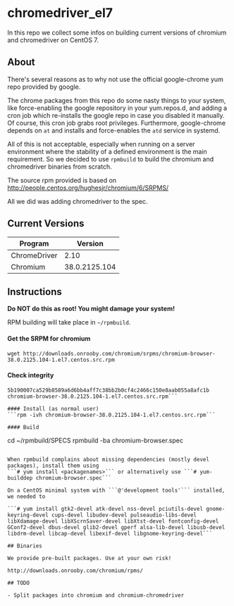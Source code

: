 chromedriver_el7
================

In this repo we collect some infos on building current versions of chromium and chromedriver on CentOS 7.

## About

There's several reasons as to why not use the official google-chrome yum repo provided by google.

The chrome packages from this repo do some nasty things to your system, like force-enabling
the google repository in your yum.repos.d, and adding a cron job which re-installs the google repo in case
you disabled it manually. Of course, this cron job grabs root privileges. Furthermore, google-chrome depends on ```at``` and installs and force-enables the ```atd``` service in systemd.

All of this is not acceptable, especially when running on a server environment where the stability of a defined environment is the main requirement. So we decided to use ```rpmbuild``` to build the chromium and chromedriver binaries from scratch.

The source rpm provided is based on http://people.centos.org/hughesjr/chromium/6/SRPMS/

All we did was adding chromedriver to the spec.

## Current Versions

| Program       | Version       |
|---------------|---------------|
| ChromeDriver  | 2.10          |
| Chromium      | 38.0.2125.104 |

## Instructions

**Do NOT do this as root! You might damage your system!**

RPM building will take place in ```~/rpmbuild```.

#### Get the SRPM for chromium 
```wget http://downloads.onrooby.com/chromium/srpms/chromium-browser-38.0.2125.104-1.el7.centos.src.rpm```

#### Check integrity
```$ sha256sum chromium-browser-38.0.2125.104-1.el7.centos.src.rpm
5b190007ca529b8589a6d6bb4aff7c38bb2b0cf4c2466c150e8aab055a8afc1b chromium-browser-38.0.2125.104-1.el7.centos.src.rpm```

#### Install (as normal user)
```rpm -ivh chromium-browser-38.0.2125.104-1.el7.centos.src.rpm```

#### Build
```
cd ~/rpmbuild/SPECS
rpmbuild -ba chromium-browser.spec
```

When rpmbuild complains about missing dependencies (mostly devel packages), install them using
```# yum install <packagenames>``` or alternatively use ```# yum-builddep chromium-browser.spec```

On a CentOS minimal system with ```@'development tools'``` installed, we needed to

```# yum install gtk2-devel atk-devel nss-devel pciutils-devel gnome-keyring-devel cups-devel libudev-devel pulseaudio-libs-devel libXdamage-devel libXScrnSaver-devel libXtst-devel fontconfig-devel GConf2-devel dbus-devel glib2-devel gperf alsa-lib-devel libusb-devel libdrm-devel libcap-devel libexif-devel libgnome-keyring-devel```

## Binaries

We provide pre-built packages. Use at your own risk!

http://downloads.onrooby.com/chromium/rpms/

## TODO

- Split packages into chromium and chromium-chromedriver
